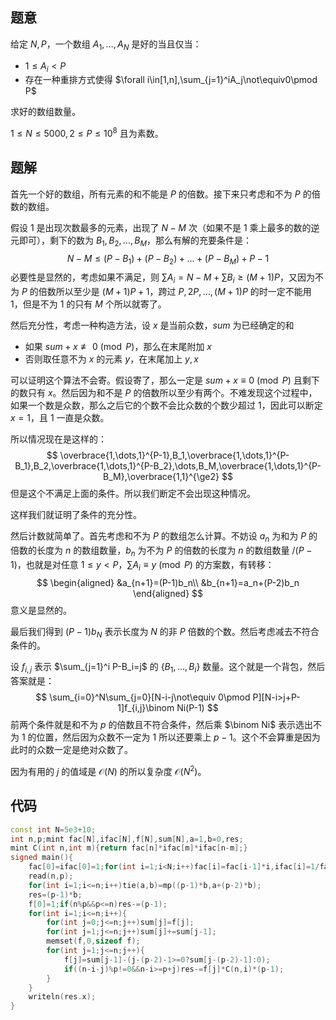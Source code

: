 ## 题意
给定 $N,P$，一个数组 $A_1,\dots,A_N$ 是好的当且仅当：

- $1\le A_i<P$
- 存在一种重排方式使得 $\forall i\in[1,n],\sum_{j=1}^iA_j\not\equiv0\pmod P$

求好的数组数量。

$1\le N\le5000,2\le P\le10^8$ 且为素数。

## 题解
首先一个好的数组，所有元素的和不能是 $P$ 的倍数。接下来只考虑和不为 $P$ 的倍数的数组。

假设 $1$ 是出现次数最多的元素，出现了 $N-M$ 次（如果不是 $1$ 乘上最多的数的逆元即可），剩下的数为 $B_1,B_2,\dots,B_{M}$，那么有解的充要条件是：
$$
N-M\le(P-B_1)+(P-B_2)+\dots+(P-B_M)+P-1
$$
 必要性是显然的，考虑如果不满足，则 $\sum A_i=N-M+\sum B_i\ge (M+1)P$，又因为不为 $P$ 的倍数所以至少是 $(M+1)P+1$，跨过 $P,2P,\dots,(M+1)P$ 的时一定不能用 $1$，但是不为 $1$ 的只有 $M$ 个所以就寄了。

然后充分性，考虑一种构造方法，设 $x$ 是当前众数，$sum$ 为已经确定的和

- 如果 $sum+x\not\equiv0\pmod P$，那么在末尾附加 $x$
- 否则取任意不为 $x$ 的元素 $y$，在末尾加上 $y,x$

可以证明这个算法不会寄。假设寄了，那么一定是 $sum+x\equiv 0\pmod P$ 且剩下的数只有 $x$。然后因为和不是 $P$ 的倍数所以至少有两个。不难发现这个过程中，如果一个数是众数，那么之后它的个数不会比众数的个数少超过 $1$，因此可以断定 $x=1$，且 $1$ 一直是众数。

所以情况现在是这样的：
$$
\overbrace{1,\dots,1}^{P-1},B_1,\overbrace{1,\dots,1}^{P-B_1},B_2,\overbrace{1,\dots,1}^{P-B_2},\dots,B_M,\overbrace{1,\dots,1}^{P-B_M},\overbrace{1,1}^{\ge2}
$$
 但是这个不满足上面的条件。所以我们断定不会出现这种情况。

这样我们就证明了条件的充分性。

然后计数就简单了。首先考虑和不为 $P$ 的数组怎么计算。不妨设 $a_n$ 为和为 $P$ 的倍数的长度为 $n$ 的数组数量，$b_n$ 为不为 $P$ 的倍数的长度为 $n$ 的数组数量 $/(P-1)$，也就是对任意 $1\le y<P$，$\sum A_i\equiv y\pmod P$ 的方案数，有转移：
$$
\begin{aligned}
&a_{n+1}=(P-1)b_n\\
&b_{n+1}=a_n+(P-2)b_n
\end{aligned}
$$
意义是显然的。

最后我们得到 $(P-1)b_N$ 表示长度为 $N$ 的非 $P$ 倍数的个数。然后考虑减去不符合条件的。

设 $f_{i,j}$ 表示 $\sum_{j=1}^i P-B_i=j$ 的 $\{B_1,\dots,B_i\}$ 数量。这个就是一个背包，然后答案就是：
$$
\sum_{i=0}^N\sum_{j=0}[N-i-j\not\equiv 0\pmod P][N-i>j+P-1]f_{i,j}\binom Ni(P-1)
$$
前两个条件就是和不为 $p$ 的倍数且不符合条件，然后乘 $\binom Ni$ 表示选出不为 $1$ 的位置，然后因为众数不一定为 $1$ 所以还要乘上 $p-1$。这个不会算重是因为此时的众数一定是绝对众数了。

因为有用的 $j$ 的值域是 $\mathcal O(N)$ 的所以复杂度 $\mathcal O(N^2)$。

## 代码
```cpp
const int N=5e3+10;
int n,p;mint fac[N],ifac[N],f[N],sum[N],a=1,b=0,res;
mint C(int n,int m){return fac[n]*ifac[m]*ifac[n-m];}
signed main(){
	fac[0]=ifac[0]=1;for(int i=1;i<N;i++)fac[i]=fac[i-1]*i,ifac[i]=1/fac[i];
	read(n,p);
	for(int i=1;i<=n;i++)tie(a,b)=mp((p-1)*b,a+(p-2)*b);
	res=(p-1)*b;
	f[0]=1;if(n%p&&p<=n)res-=(p-1);
	for(int i=1;i<=n;i++){
		for(int j=0;j<=n;j++)sum[j]=f[j];
		for(int j=1;j<=n;j++)sum[j]+=sum[j-1];
		memset(f,0,sizeof f);
		for(int j=1;j<=n;j++){
			f[j]=sum[j-1]-(j-(p-2)-1>=0?sum[j-(p-2)-1]:0);
			if((n-i-j)%p!=0&&n-i>=p+j)res-=f[j]*C(n,i)*(p-1);
		}
	}
	writeln(res.x);
}
```